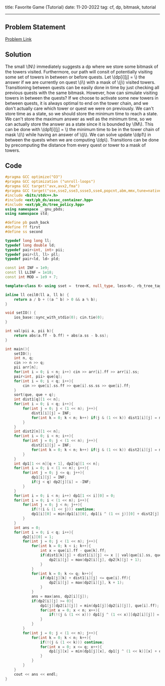 title: Favorite Game (Tutorial)
date: 11-20-2022
tag: cf, dp, bitmask, tutorial

---

## Problem Statement

[Problem Link](https://codeforces.com/problemset/problem/1523/F)

## Solution

The small \\(N\\) immediately suggests a dp where we store some bitmask of the towers visited. Furthermore, our path will consit of potentially visiting some set of towers in between or before quests. Let \\(dp[i][j] = \\) the answer if we are currently on quest \\(i\\) with a mask of \\(j\\) visited towers. Transitioning between quests can be easily done in time by just checking all previous quests with the same bitmask. However, how can simulate visiting towers in between the quests? If we choose to activate some new towers in between quests, it is always optimal to end on the tower chain, and we don't actually care which tower or quest we were on previously. We can't store time as a state, so we should store the minimum time to reach a state. We can't store the maximum answer as well as the minimum time, so we can actually store the answer as a state since it is bounded by \\(M\\). This can be done with \\(dp1[i][j] = \\) the minimum time to be in the tower chain of mask \\(i\\) while having an answer of \\(j\\). We can solve update \\(dp1\\) in between the quests when we are computing \\(dp\\). Transitions can be done by precomputing the distance from every quest or tower to a mask of towers. 

## Code

```c++
#pragma GCC optimize("O3")
#pragma GCC optimization ("unroll-loops")
#pragma GCC target("avx,avx2,fma")
#pragma GCC target("sse,sse2,sse3,ssse3,sse4,popcnt,abm,mmx,tune=native")
#include <bits/stdc++.h>
#include <ext/pb_ds/assoc_container.hpp>
#include <ext/pb_ds/tree_policy.hpp>
using namespace __gnu_pbds;
using namespace std;

#define pb push_back
#define ff first
#define ss second

typedef long long ll;
typedef long double ld;
typedef pair<int, int> pii;
typedef pair<ll, ll> pll;
typedef pair<ld, ld> pld;

const int INF = 1e9;
const ll LLINF = 1e18;
const int MOD = 1e9 + 7;

template<class K> using sset =  tree<K, null_type, less<K>, rb_tree_tag, tree_order_statistics_node_update>;

inline ll ceil0(ll a, ll b) {
    return a / b + ((a ^ b) > 0 && a % b);
}

void setIO() {
    ios_base::sync_with_stdio(0); cin.tie(0);
}

int val(pii a, pii b){
    return abs(a.ff - b.ff) + abs(a.ss - b.ss);
}

int main(){
    setIO();
    int n, q;
    cin >> n >> q;
    pii arr[n];
    for(int i = 0; i < n; i++) cin >> arr[i].ff >> arr[i].ss;
    pair<int, pii> que[q];
    for(int i = 0; i < q; i++){
        cin >> que[i].ss.ff >> que[i].ss.ss >> que[i].ff;
    }
    sort(que, que + q); 
    int dist1[q][1 << n];
    for(int i = 0; i < q; i++){
        for(int j = 0; j < (1 << n); j++){
            dist1[i][j] = INF;
            for(int k = 0; k < n; k++) if(j & (1 << k)) dist1[i][j] = min(dist1[i][j], val(que[i].ss, arr[k]));
        }
    }
    int dist2[n][1 << n];
    for(int i = 0; i < n; i++){
        for(int j = 0; j < (1 << n); j++){
            dist2[i][j] = INF;
            for(int k = 0; k < n; k++) if(j & (1 << k)) dist2[i][j] = min(dist2[i][j], val(arr[i], arr[k]));
        }
    }
    int dp1[1 << n][q + 1], dp2[q][1 << n];
    for(int i = 0; i < (1 << n); i++){
        for(int j = 0; j <= q; j++){
            dp1[i][j] = INF;
            if(j < q) dp2[j][i] = -INF;
        }
    }
    for(int i = 0; i < n; i++) dp1[1 << i][0] = 0;
    for(int i = 0; i < (1 << n); i++){
        for(int j = 0; j < n; j++){
            if(!(i & (1 << j))) continue;
            dp1[i][0] = min(dp1[i][0], dp1[i ^ (1 << j)][0] + dist2[j][i ^ (1 << j)]);
        }
    }
    int ans = 0;
    for(int i = 0; i < q; i++){
        dp2[i][0] = 1;
        for(int j = 0; j < (1 << n); j++){
            for(int k = 0; k < i; k++){
                int x = que[i].ff - que[k].ff;
                if(dist1[k][j] + dist1[i][j] <= x || val(que[i].ss, que[k].ss) <= x){
                    dp2[i][j] = max(dp2[i][j], dp2[k][j] + 1);
                }
            }
            for(int k = 0; k <= q; k++){
                if(dp1[j][k] + dist1[i][j] <= que[i].ff){
                    dp2[i][j] = max(dp2[i][j], k + 1);
                }
            }
            ans = max(ans, dp2[i][j]);
            if(dp2[i][j] >= 0){
                dp1[j][dp2[i][j]] = min(dp1[j][dp2[i][j]], que[i].ff);
                for(int x = 0; x < n; x++){
                    if(!(j & (1 << x))) dp1[j ^ (1 << x)][dp2[i][j]] = min(dp1[j ^ (1 << x)][dp2[i][j]], que[i].ff + val(arr[x], que[i].ss));
                }
            }
        } 
        for(int j = 0; j < (1 << n); j++){
            for(int k = 0; k < n; k++){
                if(!(j & (1 << k))) continue;
                for(int x = 0; x <= q; x++){
                    dp1[j][x] = min(dp1[j][x], dp1[j ^ (1 << k)][x] + dist2[k][j ^ (1 << k)]);
                }
            }
        }
    }
    cout << ans << endl;
}
```